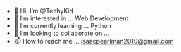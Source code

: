 - 👋 Hi, I’m @TechyKid
- 👀 I’m interested in ... Web Development
- 🌱 I’m currently learning ... Python
- 💞️ I’m looking to collaborate on ...
- 📫 How to reach me ... isaacpearlman2010@gmail.com


<!---
TechyKid/TechyKid is a ✨ special ✨ repository because its `README.md` (this file) appears on your GitHub profile.
You can click the Preview link to take a look at your changes.
--->
